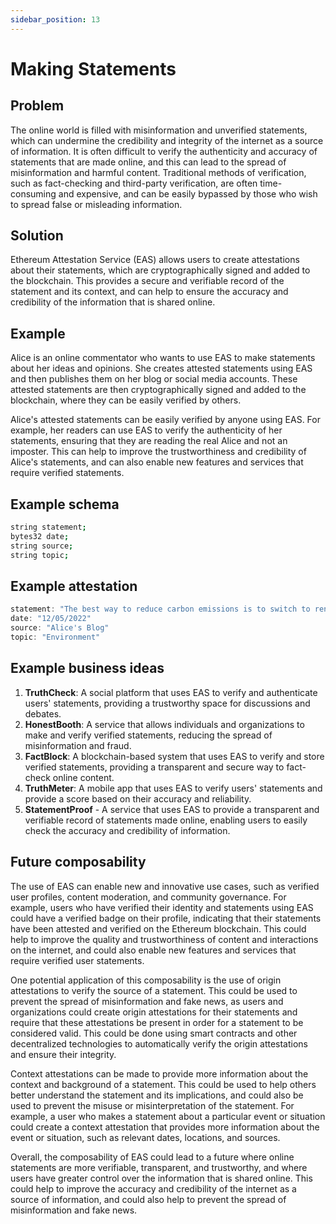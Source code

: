 ```yaml
---
sidebar_position: 13
---
```


# Making Statements


## Problem
The online world is filled with misinformation and unverified statements, which can undermine the credibility and integrity of the internet as a source of information. It is often difficult to verify the authenticity and accuracy of statements that are made online, and this can lead to the spread of misinformation and harmful content. Traditional methods of verification, such as fact-checking and third-party verification, are often time-consuming and expensive, and can be easily bypassed by those who wish to spread false or misleading information.

## Solution
Ethereum Attestation Service (EAS) allows users to create attestations about their statements, which are cryptographically signed and added to the blockchain. This provides a secure and verifiable record of the statement and its context, and can help to ensure the accuracy and credibility of the information that is shared online.

## Example
Alice is an online commentator who wants to use EAS to make statements about her ideas and opinions. She creates attested statements using EAS and then publishes them on her blog or social media accounts. These attested statements are then cryptographically signed and added to the blockchain, where they can be easily verified by others.

Alice's attested statements can be easily verified by anyone using EAS. For example, her readers can use EAS to verify the authenticity of her statements, ensuring that they are reading the real Alice and not an imposter. This can help to improve the trustworthiness and credibility of Alice's statements, and can also enable new features and services that require verified statements.

## Example schema
```bash 
string statement;
bytes32 date;
string source;
string topic;
```

## Example attestation
``` jsx
statement: "The best way to reduce carbon emissions is to switch to renewable energy sources"
date: "12/05/2022"
source: "Alice's Blog"
topic: "Environment"

```

## Example business ideas
1. **TruthCheck**: A social platform that uses EAS to verify and authenticate users' statements, providing a trustworthy space for discussions and debates.
2. **HonestBooth**: A service that allows individuals and organizations to make and verify verified statements, reducing the spread of misinformation and fraud.
3. **FactBlock**: A blockchain-based system that uses EAS to verify and store verified statements, providing a transparent and secure way to fact-check online content.
4. **TruthMeter**: A mobile app that uses EAS to verify users' statements and provide a score based on their accuracy and reliability.
5. **StatementProof** - A service that uses EAS to provide a transparent and verifiable record of statements made online, enabling users to easily check the accuracy and credibility of information.

## Future composability
The use of EAS can enable new and innovative use cases, such as verified user profiles, content moderation, and community governance. For example, users who have verified their identity and statements using EAS could have a verified badge on their profile, indicating that their statements have been attested and verified on the Ethereum blockchain. This could help to improve the quality and trustworthiness of content and interactions on the internet, and could also enable new features and services that require verified user statements.

One potential application of this composability is the use of origin attestations to verify the source of a statement. This could be used to prevent the spread of misinformation and fake news, as users and organizations could create origin attestations for their statements and require that these attestations be present in order for a statement to be considered valid. This could be done using smart contracts and other decentralized technologies to automatically verify the origin attestations and ensure their integrity.

Context attestations can be made to provide more information about the context and background of a statement. This could be used to help others better understand the statement and its implications, and could also be used to prevent the misuse or misinterpretation of the statement. For example, a user who makes a statement about a particular event or situation could create a context attestation that provides more information about the event or situation, such as relevant dates, locations, and sources.

Overall, the composability of EAS could lead to a future where online statements are more verifiable, transparent, and trustworthy, and where users have greater control over the information that is shared online. This could help to improve the accuracy and credibility of the internet as a source of information, and could also help to prevent the spread of misinformation and fake news.